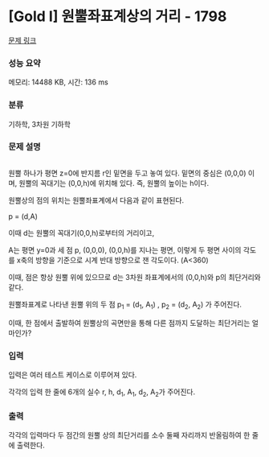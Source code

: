 # [Gold I] 원뿔좌표계상의 거리 - 1798 

[문제 링크](https://www.acmicpc.net/problem/1798) 

### 성능 요약

메모리: 14488 KB, 시간: 136 ms

### 분류

기하학, 3차원 기하학

### 문제 설명

<p><img src=""></p>

<p>원뿔 하나가 평면 z=0에 반지름 r인 밑면을 두고 놓여 있다. 밑면의 중심은 (0,0,0) 이며, 원뿔의 꼭대기는 (0,0,h)에 위치해 있다. 즉, 원뿔의 높이는 h이다.</p>

<p>원뿔상의 점의 위치는 원뿔좌표계에서 다음과 같이 표현된다.</p>

<p>p = (d,A)</p>

<p>이때 d는 원뿔의 꼭대기(0,0,h)로부터의 거리이고,</p>

<p>A는 평면 y=0과 세 점 p, (0,0,0), (0,0,h)를 지나는 평면, 이렇게 두 평면 사이의 각도를 x축의 방향을 기준으로 시계 반대 방향으로 잰 각도이다. (A<360)</p>

<p>이때, 점은 항상 원뿔 위에 있으므로 d는 3차원 좌표계에서의 (0,0,h)와 p의 최단거리와 같다.</p>

<p>원뿔좌표계로 나타낸 원뿔 위의 두 점<em> </em>p<sub>1</sub> = (d<sub>1</sub>, A<sub>1</sub>) , p<sub>2</sub> = (d<sub>2</sub>, A<sub>2</sub>) 가 주어진다.</p>

<p>이때, 한 점에서 출발하여 원뿔상의 곡면만을 통해 다른 점까지 도달하는 최단거리는 얼마인가?</p>

### 입력 

 <p>입력은 여러 테스트 케이스로 이루어져 있다.</p>

<p>각각의 입력 한 줄에 6개의 실수 r, h, d<sub>1</sub>, A<sub>1</sub>, d<sub>2</sub>, A<sub>2</sub>가 주어진다.</p>

### 출력 

 <p>각각의 입력마다 두 점간의 원뿔 상의 최단거리를 소수 둘째 자리까지 반올림하여 한 줄에 출력한다.</p>


